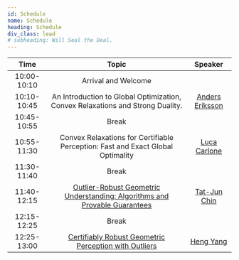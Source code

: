 ```yaml
---
id: Schedule
name: Schedule
heading: Schedule
div_class: lead
# subheading: Will Seal the Deal.
---
```


| Time   |      Topic      |  Speaker |
|:-----------:|:-----------------------------------------------------:|:------:|
| 10:00-10:10 |  Arrival and Welcome |  |
| 10:10-10:45 |  An Introduction to Global Optimization, Convex Relaxations and Strong Duality.   | [Anders Eriksson](http://aeriksson.net) |
| 10:45-10:55 | Break | |
| 10:55-11:30 | Convex Relaxations for Certifiable Perception: Fast and Exact Global Optimality | [Luca Carlone](https://lucacarlone.mit.edu)  |
| 11:30-11:40 | Break |   |
| 11:40-12:15 | [Outlier-Robust Geometric Understanding: Algorithms and Provable Guarantees](https://www.dropbox.com/s/x2gmwnj6duwkkc6/Outlier_Robust_Algorithms_Guarantees_RSS2020WS_Chin.pdf?dl=0) |  [Tat-Jun Chin](https://cs.adelaide.edu.au/~tjchin/doku.php)  |
| 12:15-12:25 | Break | |
| 12:25-13:00 | [Certifiably Robust Geometric Perception with Outliers](https://www.dropbox.com/s/va7et1eiovsbnow/Certifiably_Robust_Perception_RSS2020WS_Yang.pdf?dl=0) | [Heng Yang](https://hankyang.mit.edu) |